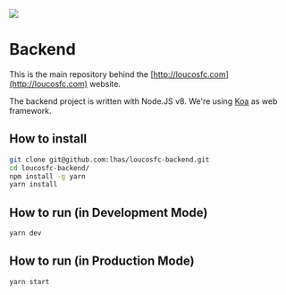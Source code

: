 ![](http://loucosfc.com/assets/logo-846f77c8d6ca20d7d2f6b6eb698c2aa6.png)

# Backend

This is the main repository behind the [http://loucosfc.com](http://loucosfc.com) website.

The backend project is written with Node.JS v8. We're using [Koa](http://koajs.com/) as web framework.

## How to install

```bash
git clone git@github.com:lhas/loucosfc-backend.git
cd loucosfc-backend/
npm install -g yarn
yarn install
```

## How to run (in Development Mode)

```bash
yarn dev
```

## How to run (in Production Mode)

```bash
yarn start
```
